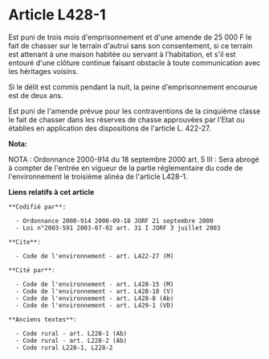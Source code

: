 # Article L428-1

Est puni de trois mois d'emprisonnement et d'une amende de 25 000 F le fait de chasser sur le terrain d'autrui sans son
consentement, si ce terrain est attenant à une maison habitée ou servant à l'habitation, et s'il est entouré d'une clôture
continue faisant obstacle à toute communication avec les héritages voisins.

Si le délit est commis pendant la nuit, la peine d'emprisonnement encourue est de deux ans.

Est puni de l'amende prévue pour les contraventions de la cinquième classe le fait de chasser dans les réserves de chasse
approuvées par l'Etat ou établies en application des dispositions de l'article L. 422-27.

**Nota:**

NOTA : Ordonnance 2000-914 du 18 septembre 2000 art. 5 III : Sera abrogé à compter de l'entrée en vigueur de la partie
réglementaire du code de l'environnement le troisième alinéa de l'article L428-1.

**Liens relatifs à cet article**

	**Codifié par**:

	  - Ordonnance 2000-914 2000-09-18 JORF 21 septembre 2000
	  - Loi n°2003-591 2003-07-02 art. 31 I JORF 3 juillet 2003

	**Cite**:

	  - Code de l'environnement - art. L422-27 (M)

	**Cité par**:

	  - Code de l'environnement - art. L428-15 (M)
	  - Code de l'environnement - art. L428-18 (V)
	  - Code de l'environnement - art. L428-8 (Ab)
	  - Code de l'environnement - art. L429-1 (VD)

	**Anciens textes**:

	  - Code rural - art. L228-1 (Ab)
	  - Code rural - art. L228-2 (Ab)
	  - Code rural L228-1, L228-2
